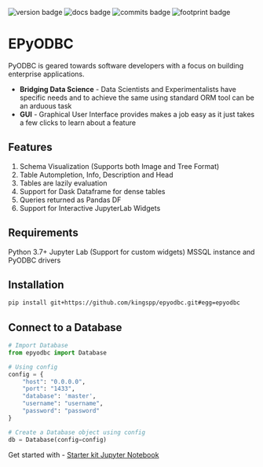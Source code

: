 <!-- Start of Badges -->
![version badge](https://img.shields.io/badge/epyodbc%20version-0.1.8-blue.svg)
![docs badge](https://img.shields.io/badge/docs-passing-green.svg)
![commits badge](https://img.shields.io/badge/commits%20since%200.1.8-5-green.svg)
![footprint badge](https://img.shields.io/badge/mem%20footprint%20-0.06%20Mb-lightgrey.svg)
<!--![build badge](https://img.shields.io/badge/build-passing-green.svg)
![coverage badge](https://img.shields.io/badge/coverage-87.78%25|%205.8k/6.6k%20lines-green.svg)
![test badge](https://img.shields.io/badge/tests-418%20total%7C418%20%E2%9C%93%7C0%20%E2%9C%98-green.svg)  -->

<!-- End of Badges -->

# EPyODBC

PyODBC is geared towards software developers with a focus on building enterprise applications.
<ul>
<li><b>Bridging Data Science</b> -  Data Scientists and Experimentalists have specific needs and to achieve the same using standard ORM tool can be an arduous task </li>

<li><b>GUI</b> - Graphical User Interface provides makes a job easy as it just takes a few clicks to learn about a feature</li>
</ul>

## Features
1. Schema Visualization (Supports both Image and Tree Format)
2. Table Autompletion, Info, Description and Head
3. Tables are lazily evaluation
4. Support for Dask Dataframe for dense tables
5. Queries returned as Pandas DF
6. Support for Interactive JupyterLab Widgets

## Requirements
Python 3.7+
Jupyter Lab (Support for custom widgets)
MSSQL instance and PyODBC drivers

## Installation
```bash
pip install git+https://github.com/kingspp/epyodbc.git#egg=epyodbc
```

## Connect to a Database
```python
# Import Database
from epyodbc import Database

# Using config
config = {
    "host": "0.0.0.0",
    "port": "1433",
    "database": 'master',
    "username": "username",
    "password": "password"
}

# Create a Database object using config
db = Database(config=config)
```

Get started with - [Starter kit Jupyter Notebook](https://github.com/kingspp/epyodbc/blob/master/notebooks/EPyODBC%20Introduction.ipynb)


